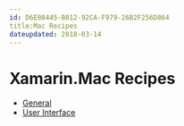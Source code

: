 ```yaml
---
id: D6E08445-B012-92CA-F979-26B2F256D864
title:Mac Recipes
dateupdated: 2018-03-14
---
```


Xamarin.Mac Recipes
==========

-  [General](general)
-  [User Interface](ui)


